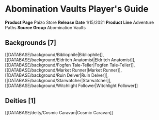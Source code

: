 ﻿---
id: '69'
name: Abomination Vaults Player's Guide
rarity: Common
rus_type_level: null
source: null
trait: null
type: Source

---
# Abomination Vaults Player's Guide

**Product Page** Paizo Store
**Release Date** 1/15/2021
**Product Line** Adventure Paths
**Source Group** Abomination Vaults

## Backgrounds [7]

[[DATABASE/background/Bibliophile|Bibliophile]], [[DATABASE/background/Eldritch Anatomist|Eldritch Anatomist]], [[DATABASE/background/Fogfen Tale-Teller|Fogfen Tale-Teller]], [[DATABASE/background/Market Runner|Market Runner]], [[DATABASE/background/Ruin Delver|Ruin Delver]], [[DATABASE/background/Starwatcher|Starwatcher]], [[DATABASE/background/Witchlight Follower|Witchlight Follower]]

## Deities [1]

[[DATABASE/deity/Cosmic Caravan|Cosmic Caravan]]